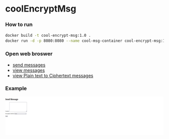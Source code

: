# coolEncryptMsg

### How to run

```sh
docker build -t cool-encrypt-msg:1.0 .
docker run -d -p 8080:8080 --name cool-msg-container cool-encrypt-msg:1.0
```

### Open web broswer
* [send messages](http://127.0.0.1:8080/coolmsg/send/)
* [view messages](http://127.0.0.1:8080/coolmsg/messages/)
* [view Plain text to Ciphertext messages](http://127.0.0.1:8080/coolmsg/plaintextsummary/)

### Example
![Example](https://github.com/mikelovato/coolEncryptMsg/blob/kinsiong/docs/example.gif)
